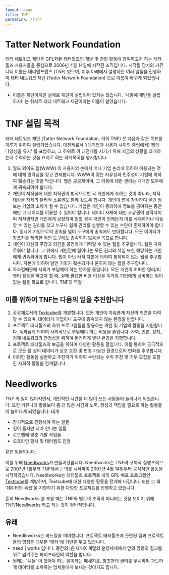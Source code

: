 ```yaml
---
layout: page
title: TNF
permalink: /tnf/
---
```


Tatter Network Foundation
=========================

태터 네트워크 재단은 GPL화된 태터툴즈의 개발 및 관련 활동에 참여하고자 하는 태터툴즈 사용자들을 중심으로 2006년 4월 14일에 시작된 조직입니다. 시작될 당시의 커뮤니티 이름은 태터앤프렌즈 (TNF) 였으며, 이후 아래에서 설명하는 여러 일들을 진행하며 태터 네트워크 재단 (Tatter Network Foundation) 으로 이름이 바뀌게 되었습니다. 

* 이름은 재단이지만 실제로 재단이 설립되어 있지는 않습니다. '나중에 재단을 설립하자!' 는 취지로 태터 네트워크 재단이라는 이름이 붙었습니다.


TNF 설립 목적
========

태터 네트워크 재단 (Tatter Network Foundation, 이하 TNF) 은 다음과 같은 목표를 이루기 위하여 설립되었습니다. 대전제로서 '(대기업과 사용자 사이의 중립에서) 웹의 다양성을 유지' 를 표방하고, 그 하위로 이 대전제를 지키기 위해 지금의 상황을 타개하는데 주력하는 것을 요지로 하는 하위목적을 명시합니다.

 1. 월드 와이드 웹(WWW) 이 사용자의 손에서 떠나 기업 논리에 의하여 이용되는 것에 대해 경각심을 갖고 견제합니다. WWW이 갖는 자유성과 민주성이 기업에 의하여 훼손되는 것을 막습니다. 웹은 공공재이며, 그 이용에 대한 권리는 개개인 모두에게 귀속되어야 합니다.
 1. 개인의 저작물에 대한 저작권이 법적으로만 각 개인에게 속하는 것이 아니라, 저작대상물 자체의 물리적 소유권도 함께 갖도록 합니다. 개인이 웹에 창작하여 올린 정보는 기업의 소유가 될 수 없습니다. 기업은 개인이 동의하에 정보를 공여하는 동안에만 그 데이터를 이용할 수 있어야 합니다. 데이터 자체에 대한 소유권이 창작자이며 저작권자인 개인에게 보장되며 원할 경우 개인이 언제든지 이를 삭제하거나 이동할 수 있는 권리를 갖고 누구나 쉽게 권리를 실행할 수 있는 수단이 존재하여야 합니다. 동시에 기업으로의 종속을 넘어 도구에의 종속에도 반대합니다. 모든 데이터가 창조자를 제외한 어떤 도구에도 종속되지 않음을 목표로 합니다.
 1. 개인이 자신의 주장과 의견을 공정하게 피력할 수 있는 웹을 추구합니다. 웹은 자유로워야 합니다. 그 위에서 개인간에 일어나는 모든 권리와 책임 또한 해당하는 개인에게 귀속되어야 합니다. 법이 아닌 사적 자본에 의하여 통제되지 않는 웹을 추구합니다. 자본에 의하여 발언 기회가 훼손되거나 묻히지 않는 웹을 추구합니다.
 1. 독과점때문에 사회가 부담해야 하는 댓가를 줄입니다. 모든 개인이 어떠한 영리/비영리 활동을 하고자 할 때, 실제 필요한 비용 이상을 독과점 기업에게 낭비하는 일이 없는 웹을 목표로 합니다.
TNF의 역할

이를 위하여 TNF는 다음의 일을 추진합니다
----------------------------------------

 1. 공공재로서의 [Textcube](http://www.textcube.org)를 개발합니다. 모든 개인이 자유롭게 자신의 의견을 피력할 수 있으며, 데이터가 기업이나 도구에 종속되지 않는 환경을 만듭니다.
 1. 프로젝트 태터툴즈의 하위 프로그램들을 활용하는 개인 및 기업의 활동을 지원합니다. 독과점에 의하여 사회적으로 부담해야 하는 비용을 줄입니다. 사회, 언론, 정치, 경제 네트워크의 안정성을 위하여 완전하게 열린 환경을 지향합니다.
 1. 프로젝트 태터툴즈의 보급을 위하여 다양한 활동을 펼칩니다. 이를 통하여 궁극적으로 모든 웹 상의 데이터가 상호 호환 및 변경 가능한 환경으로의 변화를 추구합니다.
 1. 이러한 활동을 실현하고 추진하기 위하여 수반되는 수익 추진 및 기부 모집을 포함한 사회적 활동을 전개합니다.

Needlworks
==========

TNF 의 일이 많아지면서, 개인적인 시간을 더 많이 쓰는 사람들이 늘어나게 되었습니다. 또한 커뮤니티 활동보다 좀 더 많은 시간과 노력, 정성과 책임을 필요로 하는 활동들이 늘어나게 되었습니다. 대개

 * 장기적으로 진행해야 하는 일들
 * 힘이 들지만 티가 안나는 일들
 * 로드맵에 맞춘 개발 작업들
 * 오프라인 행사 및 태터캠프 진행

같은 일들입니다.

이를 위해 [Needlworks](http://www.needlworks.org)가 만들어졌습니다. Needlworks는 TNF의 구체적 실행조직으로 2007년 1월부터 TNF에서 논의를 시작하여 2007년 4월 14일부터 공식적인 활동을 시작하였습니다. Needlworks는 태터툴즈 프로젝트 내의 GPL 배포 프로그램인 [Textcube](http://www.textcube.org)를 개발하며, Textcube에 대한 다양한 활동을 전개해 나갑니다. 또한 그 외 '데이터의 독립'을 지향하기 위한 다양한 프로젝트를 진행하고 있습니다.

흔히 Needlworks 를 부를 때는 TNF와 별도의 조직이 아니라는 것을 보이기 위해 TNF/Needlworks 라고 적는 것이 일반적입니다.


유래
----
 * Needleworks는 바느질을 의미합니다. 프로젝트 태터툴즈에 관련된 팀과 프로젝트들의 명칭은 대부분 '태터'에 기반을 두고 있습니다.
 * need | works 입니다. 중간의 |은 UNIX 계열의 운영체제에서 앞의 명령의 결과를 뒤로 넘겨주는 파이프라인의 역할을 합니다.
 * 원래는 '니들' 이 했어야 하는 일이라는 메세지를, 창조자의 권리를 무시하며 과도하게 데이터를 소유하는 업체들에게 보내는 것이기도 합니다.
 
